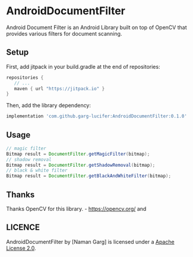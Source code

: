 # AndroidDocumentFilter
Android Document Filter is an Android Library built on top of OpenCV that provides various filters for document scanning.

Setup
----------------

First, add jitpack in your build.gradle at the end of repositories:
 ```groovy
repositories {
    // ...       
    maven { url "https://jitpack.io" }
}
```

Then, add the library dependency:
```groovy
implementation 'com.github.garg-lucifer:AndroidDocumentFilter:0.1.0'
```
Usage
----------------
``` java
// magic filter
Bitmap result = DocumentFilter.getMagicFilter(bitmap);
// shadow removal
Bitmap result = DocumentFilter.getShadowRemoval(bitmap);
// black & white filter
Bitmap result = DocumentFilter.getBlackAndWhiteFilter(bitmap);
```
Thanks
----------------

Thanks OpenCV for this library. - https://opencv.org/ and

LICENCE
-----
AndroidDocumentFilter by [Naman Garg] is licensed under a [Apache License 2.0](http://www.apache.org/licenses/LICENSE-2.0).
